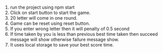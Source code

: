 1. run the project using npm start
2. Click on start button to start the game.
3. 20 letter will come in one round.
4. Game can be reset using reset button.
5. If you enter wrong letter then it will penalty of 0.5 second
6. If time taken by you is less than previous best time taken then succeed message will show otherwise failure message show.
7. It uses local storage to save your best score time.
